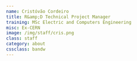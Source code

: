```yaml
---
name: Cristóvão Cordeiro
title: R&amp;D Technical Project Manager
training: MSc Electric and Computers Engineering
misc: Ex-CERN
image: /img/staff/cris.png
class: staff
category: about
cssclass: bandw
---
```

